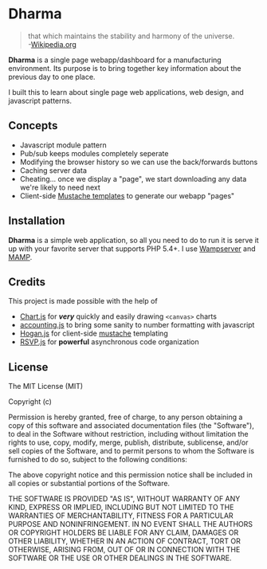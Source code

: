 Dharma
======

>that which maintains the stability and harmony of the universe.  
>-[Wikipedia.org](http://en.wikipedia.org/wiki/Dharma)

__Dharma__ is a single page webapp/dashboard for a manufacturing environment.  Its purpose is to bring together key information about the previous day to one place.

I built this to learn about single page web applications, web design, and javascript patterns.

## Concepts

* Javascript module pattern
* Pub/sub keeps modules completely seperate
* Modifying the browser history so we can use the back/forwards buttons
* Caching server data
* Cheating... once we display a "page", we start downloading any data we're likely to need next
* Client-side [Mustache templates](http://mustache.github.io/) to generate our webapp "pages"

## Installation

__Dharma__ is a simple web application, so all you need to do to run it is serve it up with your favorite server that supports PHP 5.4+.  I use [Wampserver](http://www.wampserver.com/en/) and [MAMP](http://www.mamp.info/en/index.html).

## Credits
This project is made possible with the help of
* [Chart.js](http://www.chartjs.org/) for *__very__* quickly and easily drawing `<canvas>` charts
* [accounting.js](http://josscrowcroft.github.io/accounting.js/) to bring some sanity to number formatting with javascript
* [Hogan.js](http://twitter.github.io/hogan.js/) for client-side [mustache](http://mustache.github.io/) templating
* [RSVP.js](https://github.com/tildeio/rsvp.js?utm_source=javascriptweekly) for __powerful__ asynchronous code organization

## License

The MIT License (MIT)

Copyright (c) <year> <copyright holders>

Permission is hereby granted, free of charge, to any person obtaining a copy
of this software and associated documentation files (the "Software"), to deal
in the Software without restriction, including without limitation the rights
to use, copy, modify, merge, publish, distribute, sublicense, and/or sell
copies of the Software, and to permit persons to whom the Software is
furnished to do so, subject to the following conditions:

The above copyright notice and this permission notice shall be included in
all copies or substantial portions of the Software.

THE SOFTWARE IS PROVIDED "AS IS", WITHOUT WARRANTY OF ANY KIND, EXPRESS OR
IMPLIED, INCLUDING BUT NOT LIMITED TO THE WARRANTIES OF MERCHANTABILITY,
FITNESS FOR A PARTICULAR PURPOSE AND NONINFRINGEMENT. IN NO EVENT SHALL THE
AUTHORS OR COPYRIGHT HOLDERS BE LIABLE FOR ANY CLAIM, DAMAGES OR OTHER
LIABILITY, WHETHER IN AN ACTION OF CONTRACT, TORT OR OTHERWISE, ARISING FROM,
OUT OF OR IN CONNECTION WITH THE SOFTWARE OR THE USE OR OTHER DEALINGS IN
THE SOFTWARE.

